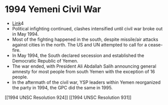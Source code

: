 # 1994 Yemeni Civil War
- [Link](https://en.wikipedia.org/wiki/Yemeni_Civil_War_(1994))4
- Political infighting continued, clashes intensified until civil war broke out in May 1994.
- Most of the fighting happened in the south, despite missile/air attacks against cities in the north. The US and UN attempted to call for a cease-fire.
- In May 1994, the South declared secession and established the Democratic Republic of Yemen.
- The war ended, with President Ali Abdallah Salih announcing general amnesty for most people from south Yemen with the exception of 16 people.
- In the aftermath of the civil war, YSP leaders within Yemen reorganized the party in 1994, the GPC did the same in 1995.

[[1994 UNSC Resolution 924]]
[[1994 UNSC Resolution 931]]